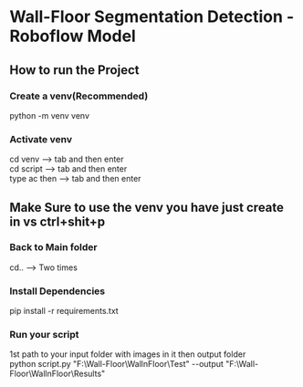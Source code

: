 # Wall-Floor Segmentation Detection - Roboflow Model



## How to run the Project

### Create a venv(Recommended)
python -m venv venv

### Activate venv
cd venv  --> tab and then enter
<br>
cd script --> tab and then enter
<br>
type ac then  --> tab and then enter

## Make Sure to use the venv you have just create in vs ctrl+shit+p

### Back to Main folder 
cd.. --> Two times

### Install Dependencies 

pip install -r requirements.txt

### Run your script
1st path to your input folder with images in it then output folder
<br>
python script.py "F:\Wall-Floor\WallnFloor\Test" --output "F:\Wall-Floor\WallnFloor\Results"


